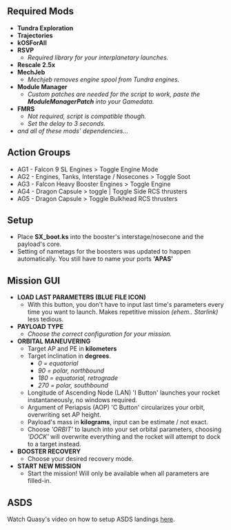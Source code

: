 
## **Required Mods**
- **Tundra Exploration**
- **Trajectories**
- **kOSForAll**
- **RSVP**
	- _Required library for your interplanetary launches._
- **Rescale 2.5x**
- **MechJeb**
	- _Mechjeb removes engine spool from Tundra engines._
- **Module Manager**
	- _Custom patches are needed for the script to work, paste the **ModuleManagerPatch** into your Gamedata._
- **FMRS**
	- _Not required, script is compatible though._
	- _Set the delay to 3 seconds._
- _and all of these mods' dependencies..._

## Action Groups
- AG1 - Falcon 9 SL Engines > Toggle Engine Mode
- AG2 - Engines, Tanks, Interstage / Nosecones > Toggle Soot
- AG3 - Falcon Heavy Booster Engines > Toggle Engine
- AG4 - Dragon Capsule > toggle | Toggle Side RCS thrusters
- AG5 - Dragon Capsule > Toggle Bulkhead RCS thrusters

## **Setup**
- Place **SX_boot.ks** into the booster's interstage/nosecone and the payload's core.
- Setting of nametags for the boosters was updated to happen automatically. You still have to name your ports **'APAS'**
	
## **Mission GUI**
- **LOAD LAST PARAMETERS (BLUE FILE ICON)**
	- With this button, you don't have to input last time's parameters every time you want to launch. Makes repetitive mission _(ehem.. Starlink)_ less tedious.
- **PAYLOAD TYPE**
	- _Choose the correct configuration for your mission._
- **ORBITAL MANEUVERING**
	- Target AP and PE in **kilometers**
	- Target inclination in **degrees**.
		-  _0 = equatorial_
		- _90 = polar, northbound_
		- _180 = equatorial, retrograde_
		- _270 = polar, southbound_
	- Longitude of Ascending Node (LAN) 'I Button' launches your rocket instantaneously, no windows required.
	- Argument of Periapsis (AOP) 'C Button' circularizes your orbit, overwriting set AP height.
	- Payload's mass in **kilograms**, input can be estimate / not exact.
	- Choose *'ORBIT'* to launch into your set orbital parameters, choosing *'DOCK'* will overwrite everything and the rocket will attempt to dock to a target instead.
- **BOOSTER RECOVERY**
	- Choose your desired recovery mode.
- **START NEW MISSION**
	- Start the mission! Will only be available when all parameters are filled-in.


## ASDS
Watch Quasy's video on how to setup ASDS landings [here](https://youtu.be/nxGF1jf14Lo).
